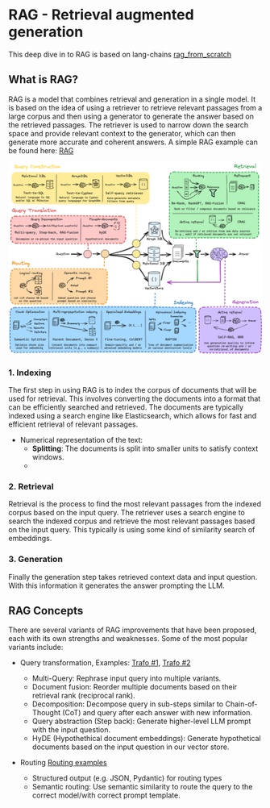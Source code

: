 # RAG - Retrieval augmented generation #
This deep dive in to RAG is based on lang-chains [rag_from_scratch](https://github.com/langchain-ai/rag-from-scratch)

## What is RAG? ##
RAG is a model that combines retrieval and generation in a single model. It is based on the idea of using a retriever to retrieve relevant passages from a large corpus and then using a generator to generate the answer based on the retrieved passages. The retriever is used to narrow down the search space and provide relevant context to the generator, which can then generate more accurate and coherent answers.
A simple RAG example can be found here: [RAG](src/rag_01.ipynb) 

![RAG](/docs/rag_overview.png)


### 1. Indexing ###
The first step in using RAG is to index the corpus of documents that will be used for retrieval. This involves converting the documents into a format that can be efficiently searched and retrieved. The documents are typically indexed using a search engine like Elasticsearch, which allows for fast and efficient retrieval of relevant passages.

- Numerical representation of the text:
  - **Splitting**: The documents is split into smaller units to satisfy context windows.
  - 

### 2. Retrieval ###
Retrieval is the process to find the most relevant passages from the indexed corpus based on the input query. The retriever uses a search engine to search the indexed corpus and retrieve the most relevant passages based on the input query. This typically is using some kind of similarity search of embeddings.


### 3. Generation ###
Finally the generation step takes retrieved context data and input question. With this information it generates the answer prompting the LLM. 


## RAG Concepts ##
There are several variants of RAG improvements that have been proposed, each with its own strengths and weaknesses. Some of the most popular variants include:
- Query transformation, Examples: [Trafo #1](src/rag_01.ipynb), [Trafo #2](src/rag_02.ipynb) 
  - Multi-Query: Rephrase input query into multiple variants.
  - Document fusion: Reorder multiple documents based on their retrieval rank (reciprocal rank).
  - Decomposition: Decompose query in sub-steps similar to Chain-of-Thought (CoT) and query after each answer with new information.
  - Query abstraction (Step back): Generate higher-level LLM prompt with the input question.
  - HyDE (Hypothethical document embeddings): Generate hypothetical documents based on the input question in our vector store.

- Routing [Routing examples](src/rag_02.ipynb)
  - Structured output (e.g. JSON, Pydantic) for routing types
  - Semantic routing: Use semantic similarity to route the query to the correct model/with correct prompt template.
  